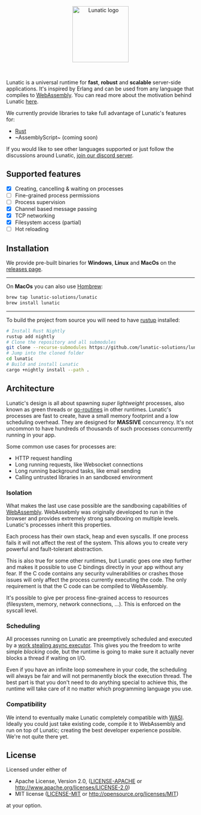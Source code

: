 <div align="center">
    <a href="#">
        <img width="150" src="https://raw.githubusercontent.com/lunatic-solutions/lunatic/readme_update/assets/logo.png" alt="Lunatic logo">
    </a>
    <p>&nbsp;</p>
</div>

Lunatic is a universal runtime for **fast**, **robust** and **scalable** server-side applications.
It's inspired by Erlang and can be used from any language that compiles to [WebAssembly][1].
You can read more about the motivation behind Lunatic [here][2].

We currently provide libraries to take full advantage of Lunatic's features for:

- [Rust][3]
- ~AssemblyScript~ (coming soon)

If you would like to see other languages supported or just follow the discussions around Lunatic,
[join our discord server][4].

## Supported features

- [x] Creating, cancelling & waiting on processes
- [ ] Fine-grained process permissions
- [ ] Process supervision
- [x] Channel based message passing
- [x] TCP networking
- [x] Filesystem access (partial)
- [ ] Hot reloading

## Installation

We provide pre-built binaries for **Windows**, **Linux** and **MacOs** on the [releases page][5].

---

On **MacOs** you can also use [Hombrew][6]:

```bash
brew tap lunatic-solutions/lunatic
brew install lunatic
```

---

To build the project from source you will need to have [rustup][7] installed:

```bash
# Install Rust Nightly
rustup add nightly
# Clone the repository and all submodules
git clone --recurse-submodules https://github.com/lunatic-solutions/lunatic.git
# Jump into the cloned folder
cd lunatic
# Build and install Lunatic
cargo +nightly install --path .
```

## Architecture

Lunatic's design is all about spawning _super lightweight_ processes, also known as green threads or
[go-routines][8] in other runtimes. Lunatic's processes are fast to create, have a small memory footprint
and a low scheduling overhead. They are designed for **MASSIVE** concurrency. It's not uncommon to have
hundreds of thousands of such processes concurrently running in your app.

Some common use cases for processes are:

- HTTP request handling
- Long running requests, like Websocket connections
- Long running background tasks, like email sending
- Calling untrusted libraries in an sandboxed environment

### Isolation

What makes the last use case possible are the sandboxing capabilities of [WebAssembly][1]. WebAssebmly was
originally developed to run in the browser and provides extremely strong sandboxing on multiple levels.
Lunatic's processes inherit this properties.

Each process has their own stack, heap and even syscalls. If one process fails it will not affect the rest
of the system. This allows you to create very powerful and fault-tolerant abstraction.

This is also true for some other runtimes, but Lunatic goes one step further and makes it possible to use C
bindings directly in your app without any fear. If the C code contains any security vulnerabilities or crashes
those issues will only affect the process currently executing the code. The only requirement is that the C
code can be compiled to WebAssembly.

It's possible to give per process fine-grained access to resources (filesystem, memory, network connections, ...).
This is enforced on the syscall level.

### Scheduling

All processes running on Lunatic are preemptively scheduled and executed by a [work stealing async executor][9]. This
gives you the freedom to write simple _blocking_ code, but the runtime is going to make sure it actually never blocks
a thread if waiting on I/O.

Even if you have an infinite loop somewhere in your code, the scheduling will always be fair and will not permanently block
the execution thread. The best part is that you don't need to do anything special to achieve this, the runtime will take
care of it no matter which programming language you use.

### Compatibility

We intend to eventually make Lunatic completely compatible with [WASI][10]. Ideally you could just take existing code,
compile it to WebAssembly and run on top of Lunatic; creating the best developer experience possible. We're not
quite there yet.

## License

Licensed under either of

- Apache License, Version 2.0, ([LICENSE-APACHE](LICENSE-APACHE) or http://www.apache.org/licenses/LICENSE-2.0)
- MIT license ([LICENSE-MIT](LICENSE-MIT) or http://opensource.org/licenses/MIT)

at your option.

[1]: https://webassembly.org/
[2]: https://kolobara.com/lunatic/index.html#motivation
[3]: https://crates.io/crates/lunatic
[4]: https://discord.gg/b7zDqpXpB4
[5]: https://github.com/lunatic-solutions/lunatic/releases
[6]: https://brew.sh/
[7]: https://rustup.rs/
[8]: https://golangbot.com/goroutines
[9]: https://docs.rs/smol
[10]: https://wasi.dev/
